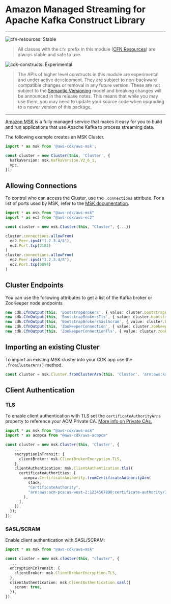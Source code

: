 # Amazon Managed Streaming for Apache Kafka Construct Library
<!--BEGIN STABILITY BANNER-->

---

![cfn-resources: Stable](https://img.shields.io/badge/cfn--resources-stable-success.svg?style=for-the-badge)

> All classes with the `Cfn` prefix in this module ([CFN Resources]) are always stable and safe to use.
>
> [CFN Resources]: https://docs.aws.amazon.com/cdk/latest/guide/constructs.html#constructs_lib

![cdk-constructs: Experimental](https://img.shields.io/badge/cdk--constructs-experimental-important.svg?style=for-the-badge)

> The APIs of higher level constructs in this module are experimental and under active development.
> They are subject to non-backward compatible changes or removal in any future version. These are
> not subject to the [Semantic Versioning](https://semver.org/) model and breaking changes will be
> announced in the release notes. This means that while you may use them, you may need to update
> your source code when upgrading to a newer version of this package.

---

<!--END STABILITY BANNER-->

[Amazon MSK](https://aws.amazon.com/msk/) is a fully managed service that makes it easy for you to build and run applications that use Apache Kafka to process streaming data.

The following example creates an MSK Cluster.

```ts
import * as msk from '@aws-cdk/aws-msk';

const cluster = new Cluster(this, 'Cluster', {
  kafkaVersion: msk.KafkaVersion.V2_6_1,
  vpc,
});
```

## Allowing Connections

To control who can access the Cluster, use the `.connections` attribute. For a list of ports used by MSK, refer to the [MSK documentation](https://docs.aws.amazon.com/msk/latest/developerguide/client-access.html#port-info).

```typescript
import * as msk from "@aws-cdk/aws-msk"
import * as ec2 from "@aws-cdk/aws-ec2"

const cluster = new msk.Cluster(this, "Cluster", {...})

cluster.connections.allowFrom(
  ec2.Peer.ipv4("1.2.3.4/8"),
  ec2.Port.tcp(2181)
)
cluster.connections.allowFrom(
  ec2.Peer.ipv4("1.2.3.4/8"),
  ec2.Port.tcp(9094)
)
```

## Cluster Endpoints

You can use the following attributes to get a list of the Kafka broker or ZooKeeper node endpoints

```typescript
new cdk.CfnOutput(this, 'BootstrapBrokers', { value: cluster.bootstrapBrokers });
new cdk.CfnOutput(this, 'BootstrapBrokersTls', { value: cluster.bootstrapBrokersTls });
new cdk.CfnOutput(this, 'BootstrapBrokersSaslScram', { value: cluster.bootstrapBrokersSaslScram });
new cdk.CfnOutput(this, 'ZookeeperConnection', { value: cluster.zookeeperConnectionString });
new cdk.CfnOutput(this, 'ZookeeperConnectionTls', { value: cluster.zookeeperConnectionStringTls });
```

## Importing an existing Cluster

To import an existing MSK cluster into your CDK app use the `.fromClusterArn()` method.

```typescript
const cluster = msk.Cluster.fromClusterArn(this, 'Cluster', 'arn:aws:kafka:us-west-2:1234567890:cluster/a-cluster/11111111-1111-1111-1111-111111111111-1')
```

## Client Authentication

### TLS

To enable client authentication with TLS set the `certificateAuthorityArns` property to reference your ACM Private CA. [More info on Private CAs.](https://docs.aws.amazon.com/msk/latest/developerguide/msk-authentication.html)

```typescript
import * as msk from "@aws-cdk/aws-msk"
import * as acmpca from "@aws-cdk/aws-acmpca"

const cluster = new msk.Cluster(this, 'Cluster', {
    ...
    encryptionInTransit: {
      clientBroker: msk.ClientBrokerEncryption.TLS,
    },
    clientAuthentication: msk.ClientAuthentication.tls({
      certificateAuthorities: [
        acmpca.CertificateAuthority.fromCertificateAuthorityArn(
          stack,
          "CertificateAuthority",
          "arn:aws:acm-pca:us-west-2:1234567890:certificate-authority/11111111-1111-1111-1111-111111111111"
        ),
      ],
    }),
  });
});
```

### SASL/SCRAM

Enable client authentication with SASL/SCRAM:

```typescript
import * as msk from "@aws-cdk/aws-msk"

const cluster = new msk.cluster(this, "cluster", {
  ...
  encryptionInTransit: {
    clientBroker: msk.ClientBrokerEncryption.TLS,
  },
  clientAuthentication: msk.ClientAuthentication.sasl({
    scram: true,
  }),
})
```
